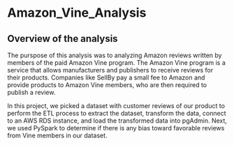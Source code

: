 # Amazon_Vine_Analysis

## Overview of the analysis

The purspose of this analysis was to analyzing Amazon reviews written by members of the paid Amazon Vine program. The Amazon Vine program is a service that allows manufacturers
and publishers to receive reviews for their products. Companies like SellBy pay a small fee to Amazon and provide products to Amazon Vine members, who are then required to publish
a review.

In this project,  we picked a dataset with customer reviews of our product to perform the ETL process to extract the dataset, transform the data, connect to an AWS RDS instance,
and load the transformed data into pgAdmin. Next, we used PySpark to determine if there is any bias toward favorable reviews from Vine members in our dataset. 
